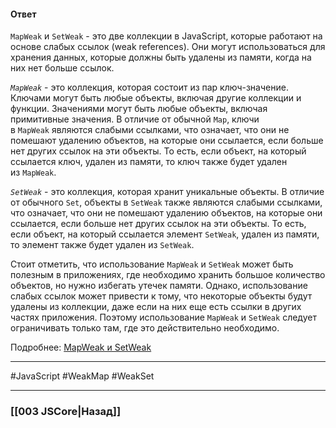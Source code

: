 #### Ответ

`MapWeak` и `SetWeak` - это две коллекции в JavaScript, которые работают на основе слабых ссылок (weak references). Они могут использоваться для хранения данных, которые должны быть удалены из памяти, когда на них нет больше ссылок.

*`MapWeak`* - это коллекция, которая состоит из пар ключ-значение. Ключами могут быть любые объекты, включая другие коллекции и функции. Значениями могут быть любые объекты, включая примитивные значения. В отличие от обычной `Map`, ключи в `MapWeak` являются слабыми ссылками, что означает, что они не помешают удалению объектов, на которые они ссылается, если больше нет других ссылок на эти объекты. То есть, если объект, на который ссылается ключ, удален из памяти, то ключ также будет удален из `MapWeak`.

*`SetWeak`* - это коллекция, которая хранит уникальные объекты. В отличие от обычного `Set`, объекты в `SetWeak` также являются слабыми ссылками, что означает, что они не помешают удалению объектов, на которые они ссылается, если больше нет других ссылок на эти объекты. То есть, если объект, на который ссылается элемент `SetWeak`, удален из памяти, то элемент также будет удален из `SetWeak`.

Стоит отметить, что использование `MapWeak` и `SetWeak` может быть полезным в приложениях, где необходимо хранить большое количество объектов, но нужно избегать утечек памяти. Однако, использование слабых ссылок может привести к тому, что некоторые объекты будут удалены из коллекции, даже если на них еще есть ссылки в других частях приложения. Поэтому использование `MapWeak` и `SetWeak` следует ограничивать только там, где это действительно необходимо.

Подробнее: [MapWeak и SetWeak](https://learn.javascript.ru/weakmap-weakset)

___
 #JavaScript #WeakMap #WeakSet

___

### [[003 JSCore|Назад]]